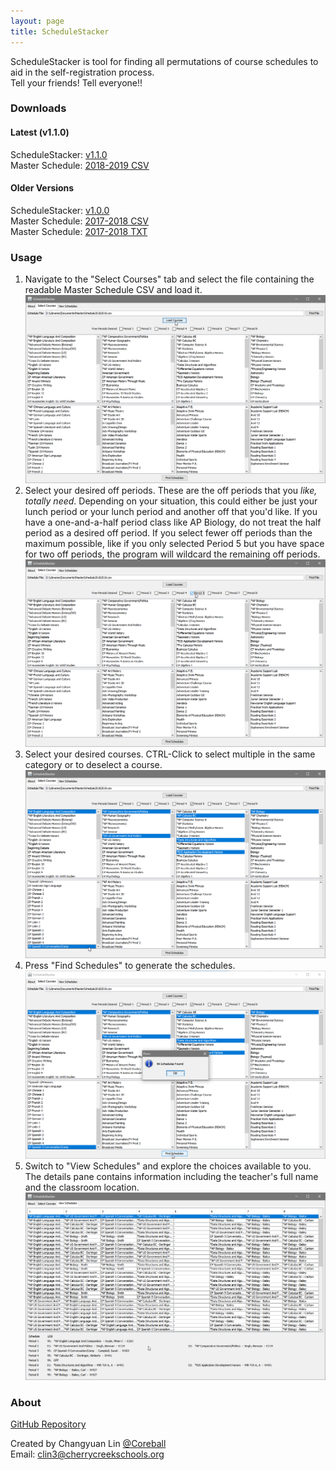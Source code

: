 ```yaml
---
layout: page
title: ScheduleStacker
---
```


ScheduleStacker is tool for finding all permutations of course schedules to aid in the self-registration process.  
Tell your friends! Tell everyone!!

### Downloads

#### Latest (v1.1.0)

ScheduleStacker: [v1.1.0](https://github.com/Coreball/ScheduleStacker/releases/download/v1.1.0/ScheduleStacker_v1.1.0.jar)  
Master Schedule: [2018-2019 CSV](https://github.com/Coreball/ScheduleStacker/releases/download/v1.1.0/MasterSchedule20182019.csv)

#### Older Versions

ScheduleStacker: [v1.0.0](https://github.com/Coreball/ScheduleStacker/releases/download/v1.0.0/ScheduleStacker_v1.0.0.jar)  
Master Schedule: [2017-2018 CSV](https://github.com/Coreball/ScheduleStacker/releases/download/v1.0.0/MasterSchedule20172018.csv)  
Master Schedule: [2017-2018 TXT](https://github.com/Coreball/ScheduleStacker/releases/download/v1.0.0/MasterSchedule20172018.txt)


### Usage

1. Navigate to the "Select Courses" tab and select the file containing the readable Master Schedule CSV and load it.
![Step 1](images/1.png)
2. Select your desired off periods. These are the off periods that you _like, totally need_. Depending on your situation, this could either be just your lunch period or your lunch period and another off that you'd like. If you have a one-and-a-half period class like AP Biology, do not treat the half period as a desired off period. If you select fewer off periods than the maximum possible, like if you only selected Period 5 but you have space for two off periods, the program will wildcard the remaining off periods.
![Step 2](images/2.png)
3. Select your desired courses. CTRL-Click to select multiple in the same category or to deselect a course.
![Step 3](images/3.png)
4. Press "Find Schedules" to generate the schedules.
![Step 4](images/4.png)
5. Switch to "View Schedules" and explore the choices available to you. The details pane contains information including the teacher's full name and the classroom location.
![Step 5](images/5.png)


### About

[GitHub Repository](https://github.com/Coreball/ScheduleStacker)

Created by Changyuan Lin [@Coreball](https://github.com/Coreball)  
Email: <clin3@cherrycreekschools.org>
